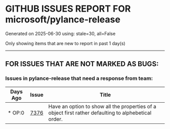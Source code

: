 
# GITHUB ISSUES REPORT FOR microsoft/pylance-release


Generated on 2025-06-30 using: stale=30, all=False


Only showing items that are new to report in past 1 day(s)


---

## FOR ISSUES THAT ARE NOT MARKED AS BUGS:


### Issues in pylance-release that need a response from team:

| Days Ago | Issue | Title |
| --- | --- | --- |
 | \* OP:0  |[7376](https://github.com/microsoft/pylance-release/issues/7376 "Have an option to show all the properties of a object first rather defaulting to alphebetical order.")  |Have an option to show all the properties of a object first rather defaulting to alphebetical order. |




















